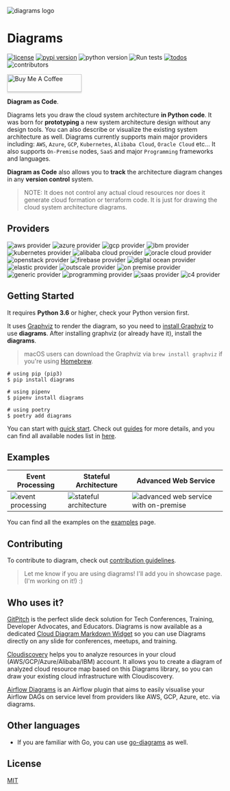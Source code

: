 ![diagrams logo](assets/img/diagrams.png)

#    Diagrams

[![license](https://img.shields.io/badge/license-MIT-blue.svg)](/LICENSE)
[![pypi version](https://badge.fury.io/py/diagrams.svg)](https://badge.fury.io/py/diagrams)
![python version](https://img.shields.io/badge/python-%3E%3D%203.6-blue?logo=python)
![Run tests](https://github.com/mingrammer/diagrams/workflows/Run%20tests/badge.svg?branch=master)
[![todos](https://badgen.net/https/api.tickgit.com/badgen/github.com/mingrammer/diagrams?label=todos)](https://www.tickgit.com/browse?repo=github.com/mingrammer/diagrams)
![contributors](https://img.shields.io/github/contributors/mingrammer/diagrams)

<a href="https://www.buymeacoffee.com/mingrammer" target="_blank"><img src="https://www.buymeacoffee.com/assets/img/custom_images/orange_img.png" alt="Buy Me A Coffee" style="height: 41px !important;width: 174px !important;box-shadow: 0px 3px 2px 0px rgba(190, 190, 190, 0.5) !important;" ></a>

**Diagram as Code**.

Diagrams lets you draw the cloud system architecture **in Python code**. It was born for **prototyping** a new system architecture design without any design tools. You can also describe or visualize the existing system architecture as well. Diagrams currently supports main major providers including: `AWS`, `Azure`, `GCP`, `Kubernetes`, `Alibaba Cloud`, `Oracle Cloud` etc... It also supports `On-Premise` nodes, `SaaS` and major `Programming` frameworks and languages.

**Diagram as Code** also allows you to **track** the architecture diagram changes in any **version control** system.

>  NOTE: It does not control any actual cloud resources nor does it generate cloud formation or terraform code. It is just for drawing the cloud system architecture diagrams.

## Providers

![aws provider](https://img.shields.io/badge/AWS-orange?logo=amazon-aws&color=ff9900)
![azure provider](https://img.shields.io/badge/Azure-orange?logo=microsoft-azure&color=0089d6)
![gcp provider](https://img.shields.io/badge/GCP-orange?logo=google-cloud&color=4285f4)
![ibm provider](https://img.shields.io/badge/IBM-orange?logo=ibm&color=052FAD)
![kubernetes provider](https://img.shields.io/badge/Kubernetes-orange?logo=kubernetes&color=326ce5)
![alibaba cloud provider](https://img.shields.io/badge/AlibabaCloud-orange?logo=alibaba-cloud&color=ff6a00)
![oracle cloud provider](https://img.shields.io/badge/OracleCloud-orange?logo=oracle&color=f80000)
![openstack provider](https://img.shields.io/badge/OpenStack-orange?logo=openstack&color=da1a32)
![firebase provider](https://img.shields.io/badge/Firebase-orange?logo=firebase&color=FFCA28)
![digital ocean provider](https://img.shields.io/badge/DigitalOcean-0080ff?logo=digitalocean&color=0080ff)
![elastic provider](https://img.shields.io/badge/Elastic-orange?logo=elastic&color=005571)
![outscale provider](https://img.shields.io/badge/OutScale-orange?color=5f87bf)
![on premise provider](https://img.shields.io/badge/OnPremise-orange?color=5f87bf)
![generic provider](https://img.shields.io/badge/Generic-orange?color=5f87bf)
![programming provider](https://img.shields.io/badge/Programming-orange?color=5f87bf)
![saas provider](https://img.shields.io/badge/SaaS-orange?color=5f87bf)
![c4 provider](https://img.shields.io/badge/C4-orange?color=5f87bf)

## Getting Started

It requires **Python 3.6** or higher, check your Python version first.

It uses [Graphviz](https://www.graphviz.org/) to render the diagram, so you need to [install Graphviz](https://graphviz.gitlab.io/download/) to use **diagrams**. After installing graphviz (or already have it), install the **diagrams**.

> macOS users can download the Graphviz via `brew install graphviz` if you're using [Homebrew](https://brew.sh).

```shell
# using pip (pip3)
$ pip install diagrams

# using pipenv
$ pipenv install diagrams

# using poetry
$ poetry add diagrams
```

You can start with [quick start](https://diagrams.mingrammer.com/docs/getting-started/installation#quick-start). Check out [guides](https://diagrams.mingrammer.com/docs/guides/diagram) for more details, and you can find all available nodes list in [here](https://diagrams.mingrammer.com/docs/nodes/aws).

## Examples

| Event Processing                                             | Stateful Architecture                                        | Advanced Web Service                                         |
| ------------------------------------------------------------ | ------------------------------------------------------------ | ------------------------------------------------------------ |
| ![event processing](https://diagrams.mingrammer.com/img/event_processing_diagram.png) | ![stateful architecture](https://diagrams.mingrammer.com/img/stateful_architecture_diagram.png) | ![advanced web service with on-premise](https://diagrams.mingrammer.com/img/advanced_web_service_with_on-premise.png) |

You can find all the examples on the [examples](https://diagrams.mingrammer.com/docs/getting-started/examples) page.

## Contributing

To contribute to diagram, check out [contribution guidelines](CONTRIBUTING.md).

> Let me know if you are using diagrams! I'll add you in showcase page. (I'm working on it!) :)

## Who uses it?

[GitPitch](https://gitpitch.github.io/gitpitch) is the perfect slide deck solution for Tech Conferences, Training, Developer Advocates, and Educators. Diagrams is now available as a dedicated [Cloud Diagram Markdown Widget](https://gitpitch.github.io/gitpitch/#/diagrams/cloud-architecture) so you can use Diagrams directly on any slide for conferences, meetups, and training.

[Cloudiscovery](https://github.com/Cloud-Architects/cloudiscovery) helps you to analyze resources in your cloud (AWS/GCP/Azure/Alibaba/IBM) account. It allows you to create a diagram of analyzed cloud resource map based on this Diagrams library, so you can draw your existing cloud infrastructure with Cloudiscovery.

[Airflow Diagrams](https://github.com/feluelle/airflow-diagrams) is an Airflow plugin that aims to easily visualise your Airflow DAGs on service level from providers like AWS, GCP, Azure, etc. via diagrams.

## Other languages

- If you are familiar with Go, you can use [go-diagrams](https://github.com/blushft/go-diagrams) as well.

## License

[MIT](LICENSE)
